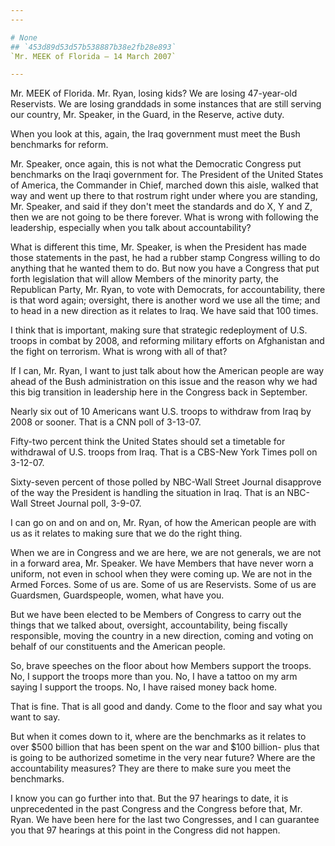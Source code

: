 ```yaml
---
---

# None
## `453d89d53d57b538887b38e2fb28e893`
`Mr. MEEK of Florida — 14 March 2007`

---
```



Mr. MEEK of Florida. Mr. Ryan, losing kids? We are losing 47-year-old 
Reservists. We are losing granddads in some instances that are still 
serving our country, Mr. Speaker, in the Guard, in the Reserve, active 
duty.

When you look at this, again, the Iraq government must meet the Bush 
benchmarks for reform.

Mr. Speaker, once again, this is not what the Democratic Congress put 
benchmarks on the Iraqi government for. The President of the United 
States of America, the Commander in Chief, marched down this aisle, 
walked that way and went up there to that rostrum right under where you 
are standing, Mr. Speaker, and said if they don't meet the standards 
and do X, Y and Z, then we are not going to be there forever. What is 
wrong with following the leadership, especially when you talk about 
accountability?

What is different this time, Mr. Speaker, is when the President has 
made those statements in the past, he had a rubber stamp Congress 
willing to do anything that he wanted them to do. But now you have a 
Congress that put forth legislation that will allow Members of the 
minority party, the Republican Party, Mr. Ryan, to vote with Democrats, 
for accountability, there is that word again; oversight, there is 
another word we use all the time; and to head in a new direction as it 
relates to Iraq. We have said that 100 times.

I think that is important, making sure that strategic redeployment of 
U.S. troops in combat by 2008, and reforming military efforts on 
Afghanistan and the fight on terrorism. What is wrong with all of that?

If I can, Mr. Ryan, I want to just talk about how the American people 
are way ahead of the Bush administration on this issue and the reason 
why we had this big transition in leadership here in the Congress back 
in September.

Nearly six out of 10 Americans want U.S. troops to withdraw from Iraq 
by 2008 or sooner. That is a CNN poll of 3-13-07.

Fifty-two percent think the United States should set a timetable for 
withdrawal of U.S. troops from Iraq. That is a CBS-New York Times poll 
on 3-12-07.

Sixty-seven percent of those polled by NBC-Wall Street Journal 
disapprove of the way the President is handling the situation in Iraq. 
That is an NBC-Wall Street Journal poll, 3-9-07.

I can go on and on and on, Mr. Ryan, of how the American people are 
with us as it relates to making sure that we do the right thing.

When we are in Congress and we are here, we are not generals, we are 
not in a forward area, Mr. Speaker. We have Members that have never 
worn a uniform, not even in school when they were coming up. We are not 
in the Armed Forces. Some of us are. Some of us are Reservists. Some of 
us are Guardsmen, Guardspeople, women, what have you.

But we have been elected to be Members of Congress to carry out the 
things that we talked about, oversight, accountability, being fiscally 
responsible, moving the country in a new direction, coming and voting 
on behalf of our constituents and the American people.

So, brave speeches on the floor about how Members support the troops. 
No, I support the troops more than you. No, I have a tattoo on my arm 
saying I support the troops. No, I have raised money back home.

That is fine. That is all good and dandy. Come to the floor and say 
what you want to say.

But when it comes down to it, where are the benchmarks as it relates 
to over $500 billion that has been spent on the war and $100 billion-
plus that is going to be authorized sometime in the very near future? 
Where are the accountability measures? They are there to make sure you 
meet the benchmarks.

I know you can go further into that. But the 97 hearings to date, it 
is unprecedented in the past Congress and the Congress before that, Mr. 
Ryan. We have been here for the last two Congresses, and I can 
guarantee you that 97 hearings at this point in the Congress did not 
happen.
